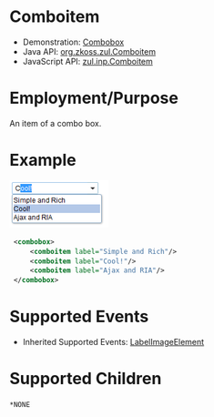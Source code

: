

# Comboitem

- Demonstration: [Combobox](http://www.zkoss.org/zkdemo/combobox)
- Java API: [org.zkoss.zul.Comboitem](https://www.zkoss.org/javadoc/latest/zk/org/zkoss/zul/Comboitem.html)
- JavaScript API: [zul.inp.Comboitem](https://www.zkoss.org/javadoc/latest/jsdoc/classes/zul.inp.Comboitem.html)


# Employment/Purpose

An item of a combo box.

# Example

![](/zk_component_ref/images/ZKComRef_Combobox_Example.PNG)

```xml
 <combobox>
     <comboitem label="Simple and Rich"/>
     <comboitem label="Cool!"/>
     <comboitem label="Ajax and RIA"/>
 </combobox>
```

# Supported Events

- Inherited Supported Events: [ LabelImageElement]({{site.baseurl}}/zk_component_ref/labelimageelement#Supported_Events)

# Supported Children

`*NONE`

